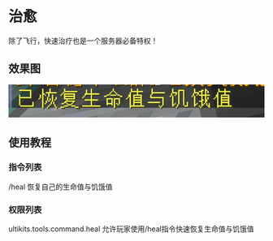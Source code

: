 # 治愈

除了飞行，快速治疗也是一个服务器必备特权！

## 效果图

![](/assets/恢复生命与饥饿.png)

## 使用教程

### 指令列表

/heal 恢复自己的生命值与饥饿值

### 权限列表

ultikits.tools.command.heal 允许玩家使用/heal指令快速恢复生命值与饥饿值

